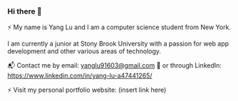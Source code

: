 ### Hi there 👋

⚡ My name is Yang Lu and I am a computer science student from New York. 

I am currently a junior at Stony Brook University with a passion for web app development and other various areas of technology.

📬 Contact me by email: yanglu91603@gmail.com 💬 or through LinkedIn: https://www.linkedin.com/in/yang-lu-a47441265/

⚡ Visit my personal portfolio website: (insert link here)
